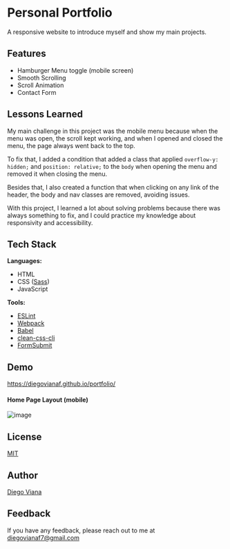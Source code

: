 
# Personal Portfolio

A responsive website to introduce myself and show my main projects.

## Features

- Hamburger Menu toggle (mobile screen)
- Smooth Scrolling
- Scroll Animation
- Contact Form
## Lessons Learned

My main challenge in this project was the mobile menu because when the menu was open, the scroll kept working, and when I opened and closed the menu, the page always went back to the top.

To fix that, I added a condition that added a class that applied `overflow-y: hidden;` and `position: relative;` to the `body` when opening the menu and removed it when closing the menu.

Besides that, I also created a function that when clicking on any link of the header, the body and nav classes are removed, avoiding issues.

With this project, I learned a lot about solving problems because there was always something to fix, and I could practice my knowledge about responsivity and accessibility.
## Tech Stack

**Languages:** 
- HTML
- CSS ([Sass](https://sass-lang.com/))
- JavaScript

**Tools:**

- [ESLint](https://eslint.org/)
- [Webpack](https://webpack.js.org/)
- [Babel](https://babeljs.io/)
- [clean-css-cli](https://www.npmjs.com/package/clean-css-cli#nodejs-version-support)
- [FormSubmit](https://formsubmit.co/)
## Demo

https://diegovianaf.github.io/portfolio/

#### Home Page Layout (mobile)

![image](https://user-images.githubusercontent.com/92064022/170884260-38d87608-3c5e-4de0-9c94-d4cec4d0febc.png)
## License

[MIT](https://github.com/diegovianaf/diegovianaf.github.io/blob/main/license)


## Author

[Diego Viana](https://www.linkedin.com/in/diegovianaf/)


## Feedback

If you have any feedback, please reach out to me at diegovianaf7@gmail.com
